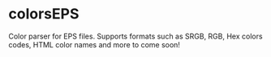 # colorsEPS
 Color parser for EPS files. Supports formats such as SRGB, RGB, Hex colors codes, HTML color names and more to come soon! 
